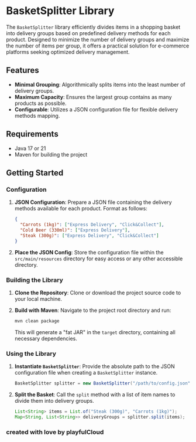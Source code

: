 # BasketSplitter Library

The `BasketSplitter` library efficiently divides items in a shopping basket into delivery groups based on predefined delivery methods for each product. Designed to minimize the number of delivery groups and maximize the number of items per group, it offers a practical solution for e-commerce platforms seeking optimized delivery management.

## Features

- **Minimal Grouping**: Algorithmically splits items into the least number of delivery groups.
- **Maximum Capacity**: Ensures the largest group contains as many products as possible.
- **Configurable**: Utilizes a JSON configuration file for flexible delivery methods mapping.

## Requirements

- Java 17 or 21
- Maven for building the project

## Getting Started

### Configuration

1. **JSON Configuration**: Prepare a JSON file containing the delivery methods available for each product. Format as follows:

    ```json
    {
      "Carrots (1kg)": ["Express Delivery", "Click&Collect"],
      "Cold Beer (330ml)": ["Express Delivery"],
      "Steak (300g)": ["Express Delivery", "Click&Collect"]
    }
    ```

2. **Place the JSON Config**: Store the configuration file within the `src/main/resources` directory for easy access or any other accessible directory.

### Building the Library

1. **Clone the Repository**: Clone or download the project source code to your local machine.

2. **Build with Maven**: Navigate to the project root directory and run:

    ```bash
    mvn clean package
    ```

    This will generate a "fat JAR" in the `target` directory, containing all necessary dependencies.

### Using the Library

1. **Instantiate `BasketSplitter`**: Provide the absolute path to the JSON configuration file when creating a `BasketSplitter` instance.

    ```java
    BasketSplitter splitter = new BasketSplitter("/path/to/config.json");
    ```

2. **Split the Basket**: Call the `split` method with a list of item names to divide them into delivery groups.

    ```java
    List<String> items = List.of("Steak (300g)", "Carrots (1kg)");
    Map<String, List<String>> deliveryGroups = splitter.split(items);
    ```

### created with love by playfulCloud